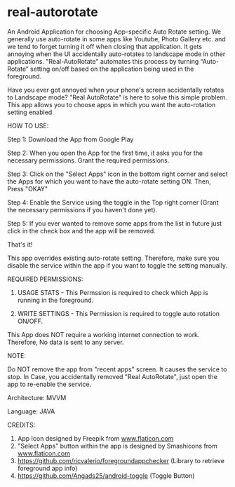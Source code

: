 # real-autorotate

An Android Application for choosing App-specific Auto Rotate setting. We generally use auto-rotate in some apps like Youtube, 
Photo Gallery etc. and we tend to forget turning it off when closing that application. It gets annoying when the UI accidentally 
auto-rotates to landscape mode in other applications. "Real-AutoRotate" automates this process by turning “Auto-Rotate” setting on/off 
based on the application being used in the foreground. 

Have you ever got annoyed when your phone's screen accidentally rotates to Landscape mode? "Real AutoRotate" is here to solve this simple problem. This app allows you to choose apps in which you want the auto-rotation setting enabled.

HOW TO USE:

Step 1: Download the App from Google Play

Step 2: When you open the App for the first time, it asks you for the necessary permissions. Grant the required permissions.

Step 3: Click on the "Select Apps" icon in the bottom right corner and select the Apps for which you want to have the auto-rotate setting ON. Then, Press "OKAY"

Step 4: Enable the Service using the toggle in the Top right corner (Grant the necessary permissions if you haven't done yet).

Step 5: If you ever wanted to remove some apps from the list in future just click in the check box and the app will be removed.

That's it! 

This app overrides existing auto-rotate setting. Therefore, make sure you disable the service within the app if you want to toggle the setting manually.

REQUIRED PERMISSIONS:

1. USAGE STATS - This Permssion is required to check which App is running in the foreground.

2. WRITE SETTINGS - This Permission is required to toggle auto rotation ON/OFF.

This App does NOT require a working internet connection to work. Therefore, No data is sent to any server.

NOTE:

Do NOT remove the app from "recent apps" screen. It causes the service to stop.
In Case, you accidentally removed "Real AutoRotate", just open the app to re-enable the service.

Architecture: MVVM

Language: JAVA

CREDITS:

1. App Icon designed by Freepik from www.flaticon.com
2. "Select Apps" button within the app is designed by Smashicons from www.flaticon.com
3. https://github.com/ricvalerio/foregroundappchecker (Library to retrieve foreground app info)
4. https://github.com/Angads25/android-toggle (Toggle Button)
